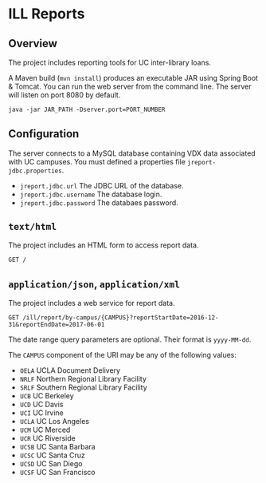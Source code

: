 # ILL Reports

## Overview

The project includes reporting tools for UC inter-library loans.

A Maven build (`mvn install`) produces an executable JAR using Spring Boot & Tomcat.
You can run the web server from the command line.
The server will listen on port 8080 by default.

    java -jar JAR_PATH -Dserver.port=PORT_NUMBER

## Configuration

The server connects to a MySQL database containing VDX data associated with UC campuses.
You must defined a properties file `jreport-jdbc.properties`.
- `jreport.jdbc.url` The JDBC URL of the database.
- `jreport.jdbc.username` The database login.
- `jreport.jdbc.password` The databaes password.

## `text/html`

The project includes an HTML form to access report data.

    GET /

## `application/json`, `application/xml`

The project includes a web service for report data.

    GET /ill/report/by-campus/{CAMPUS}?reportStartDate=2016-12-31&reportEndDate=2017-06-01

The date range query parameters are optional. Their format is `yyyy-MM-dd`.

The `CAMPUS` component of the URI may be any of the following values:
- `OELA` UCLA Document Delivery
- `NRLF` Northern Regional Library Facility
- `SRLF` Southern Regional Library Facility
- `UCB` UC Berkeley
- `UCD` UC Davis
- `UCI` UC Irvine
- `UCLA` UC Los Angeles
- `UCM` UC Merced
- `UCR` UC Riverside
- `UCSB` UC Santa Barbara
- `UCSC` UC Santa Cruz
- `UCSD` UC San Diego
- `UCSF` UC San Francisco